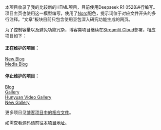 本项目收录了我的比较新的HTML项目，目前使用Deepseek R1 0528进行编写。项目主页也使用这一模型编写，使用了[Nord](https://github.com/nordtheme/nord)配色，提示词位于对应文件开头的多行注释。“文章”板块目前只包含使用豆包深入研究功能生成的网页。

为了控制容量以及避免功能冗杂，博客类项目继续在[Streamlit Cloud](https://docs.streamlit.io/deploy/streamlit-community-cloud)部署，相应项目如下：

#### 正在维护的项目：
[New Blog](https://willian7004-new-blog.streamlit.app/)\
[Media Blog](https://willian7004-media-blog.streamlit.app/)

#### 停止维护的项目：
[Blog](https://william7004-blog.streamlit.app/)\
[Gallery](https://william7004-gallery.streamlit.app/)\
[Hunyuan Video Gallery](https://william7004-hunyuan-video-gallery.streamlit.app/)\
[New Gallery](https://william7004-new-gallery.streamlit.app/)

更多项目见[博客项目中的相应文件](https://github.com/Willian7004/new-blog/blob/main/dynamic/%E6%88%91%E7%9A%84%E7%BC%96%E7%A8%8B%E6%8A%80%E6%9C%AF%E6%A0%88.md)。

如需查看源码请前往[本项目地址](https://github.com/Willian7004/Willian7004.github.io)。